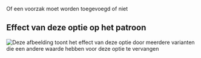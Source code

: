 Of een voorzak moet worden toegevoegd of niet

## Effect van deze optie op het patroon

![Deze afbeelding toont het effect van deze optie door meerdere varianten die een andere waarde hebben voor deze optie te vervangen](waralee_frontpocket_sample.svg "Effect van deze optie op het patroon")
